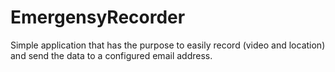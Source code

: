# EmergensyRecorder
Simple application that has the purpose to easily record (video and location) and send the data to a configured email address. 

